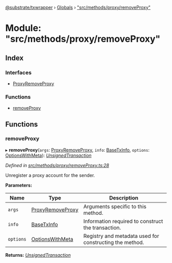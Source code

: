 [@substrate/txwrapper](../README.md) › [Globals](../globals.md) › ["src/methods/proxy/removeProxy"](_src_methods_proxy_removeproxy_.md)

# Module: "src/methods/proxy/removeProxy"

## Index

### Interfaces

* [ProxyRemoveProxy](../interfaces/_src_methods_proxy_removeproxy_.proxyremoveproxy.md)

### Functions

* [removeProxy](_src_methods_proxy_removeproxy_.md#removeproxy)

## Functions

###  removeProxy

▸ **removeProxy**(`args`: [ProxyRemoveProxy](../interfaces/_src_methods_proxy_removeproxy_.proxyremoveproxy.md), `info`: [BaseTxInfo](../interfaces/_src_util_types_.basetxinfo.md), `options`: [OptionsWithMeta](../interfaces/_src_util_types_.optionswithmeta.md)): *[UnsignedTransaction](../interfaces/_src_util_types_.unsignedtransaction.md)*

*Defined in [src/methods/proxy/removeProxy.ts:28](https://github.com/paritytech/txwrapper/blob/7cf4bc5/src/methods/proxy/removeProxy.ts#L28)*

Unregister a proxy account for the sender.

**Parameters:**

Name | Type | Description |
------ | ------ | ------ |
`args` | [ProxyRemoveProxy](../interfaces/_src_methods_proxy_removeproxy_.proxyremoveproxy.md) | Arguments specific to this method. |
`info` | [BaseTxInfo](../interfaces/_src_util_types_.basetxinfo.md) | Information required to construct the transaction. |
`options` | [OptionsWithMeta](../interfaces/_src_util_types_.optionswithmeta.md) | Registry and metadata used for constructing the method.  |

**Returns:** *[UnsignedTransaction](../interfaces/_src_util_types_.unsignedtransaction.md)*
